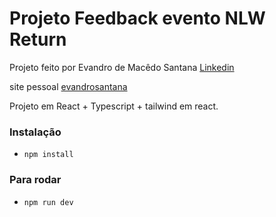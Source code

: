 
# Projeto Feedback evento NLW Return

Projeto feito por Evandro de Macêdo Santana
[Linkedin](https://linkedin.com/in/evandro-m-santana)

site pessoal
[evandrosantana](https://evandrosantana.com)



Projeto em React + Typescript + tailwind em react.

### Instalação 
- `npm install`

### Para rodar
- `npm run dev`